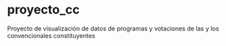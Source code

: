 # proyecto_cc
Proyecto de visualización de datos de programas y votaciones de las y los convencionales constituyentes

